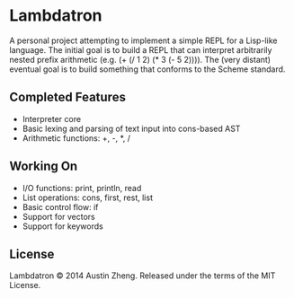 Lambdatron
==========

A personal project attempting to implement a simple REPL for a Lisp-like language. The initial goal is to build a REPL that can interpret arbitrarily nested prefix arithmetic (e.g. (+ (/ 1 2) (* 3 (- 5 2)))). The (very distant) eventual goal is to build something that conforms to the Scheme standard.


Completed Features
------------------

- Interpreter core
- Basic lexing and parsing of text input into cons-based AST
- Arithmetic functions: +, -, *, /


Working On
----------

- I/O functions: print, println, read
- List operations: cons, first, rest, list
- Basic control flow: if
- Support for vectors
- Support for keywords


License
-------

Lambdatron © 2014 Austin Zheng. Released under the terms of the MIT License.
